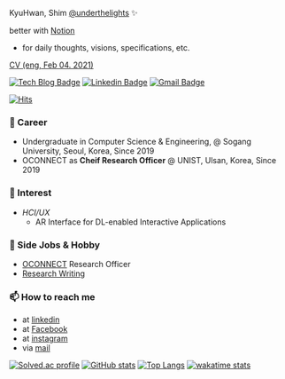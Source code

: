KyuHwan, Shim [@underthelights](https://underthelights.github.io)
 ✨ 
 
better with [Notion](https://notion.so/skyhwn)
 - for daily thoughts, visions, specifications, etc.
 
[CV (eng, Feb 04. 2021)](https://github.com/underthelights/underthelights/files/5936838/cv2_KyuHwanShim.pdf)


[![Tech Blog Badge](http://img.shields.io/badge/-Tech%20blog-black?style=flat-square&logo=github&link=https://underthelights.github.io/)](https://underthelights.github.io/) 
[![Linkedin Badge](https://img.shields.io/badge/-LinkedIn-blue?style=flat-square&logo=Linkedin&logoColor=white&link=https://www.linkedin.com/in/shim-kyu-hwan-a95b31198/)](https://www.linkedin.com/in/shim-kyu-hwan/) 
[![Gmail Badge](https://img.shields.io/badge/-Gmail-d14836?style=flat-square&logo=Gmail&logoColor=white&link=mailto:skh7343@cnsh.hs.kr)](mailto:skh7343@cnsh.hs.kr)

[![Hits](https://hits.seeyoufarm.com/api/count/incr/badge.svg?url=https%3A%2F%2Fgithub.com%2Funderthelights&count_bg=%2361625C&title_bg=%23000000&icon=lighthouse.svg&icon_color=%23E7E7E7&title=hits&edge_flat=true)](https://hits.seeyoufarm.com)


### 🔭 Career
- Undergraduate in Computer Science & Engineering, @ Sogang University, Seoul, Korea, Since 2019
- OCONNECT as **Cheif Research Officer** @ UNIST, Ulsan, Korea, Since 2019

### 🌱 Interest
- *HCI/UX*
	- AR Interface for DL-enabled Interactive Applications

### 👯 Side Jobs & Hobby
- [OCONNECT](https://oconnect3.netlify.app) Research Officer
- [Research Writing](https://underthelights.github.io)

### 📫 How to reach me
- at [linkedin](https://www.linkedin.com/in/kyuhwan-shim/)
- at [Facebook](http://fb.com/s.kyuhwn)
- at [instagram](https://instagram.com/s.kyuhwn)
- via [mail](mailto:skh7343@cnsh.hs.kr)

[![Solved.ac profile](http://mazassumnida.wtf/api/v2/generate_badge?boj=skh7343)](https://solved.ac/skh7343)
[![GitHub stats](https://github-readme-stats.vercel.app/api?username=underthelights)](https://github.com/anuraghazra/github-readme-stats)
[![Top Langs](https://github-readme-stats.vercel.app/api/top-langs/?username=underthelights)](https://github.com/anuraghazra/github-readme-stats)
[![wakatime stats](https://github-readme-stats.vercel.app/api/wakatime?username=underthelights)](https://github.com/anuraghazra/github-readme-stats)
